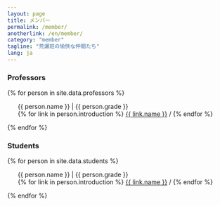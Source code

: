 ```yaml
---
layout: page
title: メンバー
permalink: /member/
anotherlink: /en/member/
category: "member"
tagline: "荒瀬班の愉快な仲間たち"
lang: ja
---
```


<h3 class="member-role"><span>Professors</span></h3> 

{% for person in site.data.professors %}
  <ul class="member-content">
    {{ person.name }} | {{ person.grade }} <br>
    {% for link in person.introduction %}
        <a target='_blank' rel='noopener noreferrer' href='{{ link.link }}'>{{ link.name }}</a> /
    {% endfor %}
  </ul>
{% endfor %}

<h3 class="member-role"><span>Students</span></h3>

{% for person in site.data.students %}
  <ul class="member-content">
    {{ person.name }} | {{ person.grade }} <br>
    {% for link in person.introduction %}
        <a target='_blank' rel='noopener noreferrer' href='{{ link.link }}'>{{ link.name }}</a> /
    {% endfor %}
  </ul>
{% endfor %}
